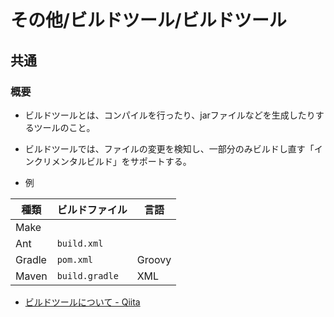 # その他/ビルドツール/ビルドツール

## 共通

### 概要

- ビルドツールとは、コンパイルを行ったり、jarファイルなどを生成したりするツールのこと。
- ビルドツールでは、ファイルの変更を検知し、一部分のみビルドし直す「インクリメンタルビルド」をサポートする。

- 例

| 種類   | ビルドファイル | 言語   |
| ------ | -------------- | ------ |
| Make   |                |        |
| Ant    | `build.xml`    |        |
| Gradle | `pom.xml`      | Groovy |
| Maven  | `build.gradle` | XML    |

- [ビルドツールについて - Qiita](https://qiita.com/yskuma6684/items/62f31ffc6e5580500e31)
